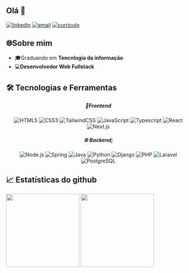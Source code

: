 
<h2>Olá 👋 </h2>

<div>
  <a href="https://www.linkedin.com/in/arthur-boma-217b111a3/"> <img src="https://img.icons8.com/?size=30&id=13930&format=png&color=000000" alt="linkedin"/></a>
  <a href="mailto: arthurboma@yahoo.com.br"> <img src="https://img.shields.io/badge/Email-1C1C1C?style=for-the-badge&logo=gmail&logoColor=red" alt="email"/></a>
  <a href="https://boma026.github.io/curriculo" target="_blank"> <img src="https://img.shields.io/badge/-Meu%20Curr%C3%ADculo-1C1C1C?style=for-the-badge&logo=google-chrome&logoColor=white" alt="curriculo"/></a>
</div>

<h2>🌐Sobre mim </h2>
<ul>
  <li>🎓Graduando em <strong>Tencnlogia da informação</strong></li>
  <li>💻<strong>Desenvolvedor Web Fullstack</strong> </li>
</ul>

<h2>🛠️ Tecnologias e Ferramentas </h2>

<div align="center">
  <h5><i> 🎨Frontend </i></h5>
  <div>
    <img src="https://img.shields.io/badge/HTML5-0D1117?style=for-the-badge&logo=html5" alt="HTML5"/>
    <img src="https://img.shields.io/badge/CSS3-0D1117?style=for-the-badge&logo=css&logoColor=1572B6" alt="CSS3"/>
    <img src="https://img.shields.io/badge/TailwindCSS-0D1117?style=for-the-badge&logo=tailwind-css" alt="TailwindCSS"/>
    <img src="https://img.shields.io/badge/JavaScript-0D1117?style=for-the-badge&logo=javascript" alt="JavaScript"/>
    <img src="https://img.shields.io/badge/Typescript-0D1117?style=for-the-badge&logo=typescript&logoColor=1976D2" alt="Typescript"/>
    <img src="https://img.shields.io/badge/React-0D1117?style=for-the-badge&logo=react" alt="React"/>
    <img src="https://img.shields.io/badge/Next-0D1117?style=for-the-badge&logo=next.js" alt="Next.js"/>     
  </div>

  <h5><i>⚙️ Backend;</i></h5>
  <div>
    <img src="https://img.shields.io/badge/Node.js-0D1117?style=for-the-badge&logo=node.js&logoColor=green" alt="Node.js"/>
    <img src="https://img.shields.io/badge/SpringBoot-0D1117?style=for-the-badge&logo=springboot" alt="Spring"/>
    <img src="https://img.shields.io/badge/Java-0D1117?style=for-the-badge&logo=openjdk&logoColor=orange" alt="Java"/>
    <img src="https://img.shields.io/badge/Python-0D1117?style=for-the-badge&logo=python&logoColor=yellow" alt="Python"/>
    <img src="https://img.shields.io/badge/Django-0D1117?style=for-the-badge&logo=django&logoColor=0FA54D" alt="Django"/>
    <img src="https://img.shields.io/badge/PHP-0D1117?style=for-the-badge&logo=php&logoColor=777BB4" alt="PHP"/>
    <img src="https://img.shields.io/badge/Laravel-0D1117?style=for-the-badge&logo=laravel&logoColor=FF2D20" alt="Laravel"/>
    <img src="https://img.shields.io/badge/PostgreSQL-0D1117?style=for-the-badge&logo=postgresql&logoColor=316192" alt="PostgreSQL"/>
  </div>
</div>

<div>
  <h2>📈 Estatísticas do github </h2>
  <img height="200em" src="https://github-readme-stats.vercel.app/api?username=boma026&show_icons=true&theme=radical"/>
  <img height="200em" src="https://github-readme-stats.vercel.app/api/top-langs/?username=boma026"/>
</div>


